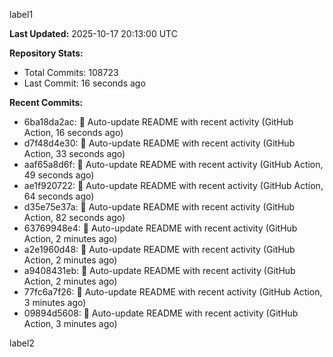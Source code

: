 
label1 
<!-- ACTIVITY_START -->
**Last Updated:** 2025-10-17 20:13:00 UTC

**Repository Stats:**
- Total Commits: 108723
- Last Commit: 16 seconds ago

**Recent Commits:**
- 6ba18da2ac: 🤖 Auto-update README with recent activity (GitHub Action, 16 seconds ago)
- d7f48d4e30: 🤖 Auto-update README with recent activity (GitHub Action, 33 seconds ago)
- aaf65a8d6f: 🤖 Auto-update README with recent activity (GitHub Action, 49 seconds ago)
- ae1f920722: 🤖 Auto-update README with recent activity (GitHub Action, 64 seconds ago)
- d35e75e37a: 🤖 Auto-update README with recent activity (GitHub Action, 82 seconds ago)
- 63769948e4: 🤖 Auto-update README with recent activity (GitHub Action, 2 minutes ago)
- a2e1960d48: 🤖 Auto-update README with recent activity (GitHub Action, 2 minutes ago)
- a9408431eb: 🤖 Auto-update README with recent activity (GitHub Action, 2 minutes ago)
- 77fc6a7f26: 🤖 Auto-update README with recent activity (GitHub Action, 3 minutes ago)
- 09894d5608: 🤖 Auto-update README with recent activity (GitHub Action, 3 minutes ago)
<!-- ACTIVITY_END -->

label2
